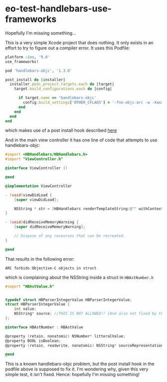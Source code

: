 # eo-test-handlebars-use-frameworks

Hopefully I'm missing something...

This is a very simple Xcode project that does nothing. It only exists in an effort to try to figure out a compiler error. It uses this Podfile:

```ruby
platform :ios, '9.0'
use_frameworks!

pod 'handlebars-objc', '1.3.0'

post_install do |installer|
  installer.pods_project.targets.each do |target|
    target.build_configurations.each do |config|

      if target.name == 'handlebars-objc'
        config.build_settings['OTHER_CFLAGS'] = '-fno-objc-arc -w -Xanalyzer -analyzer-disable-all-checks'
      end
    end
  end
end
```

which makes use of a post install hook described [here](https://github.com/Bertrand/handlebars-objc/issues/15#issuecomment-172317394)

And in the main view controller it has one line of code that attempts to use handlebars-objc:

```objective-c
#import <HBHandlebars/HBHandlebars.h>
#import "ViewController.h"

@interface ViewController ()

@end

@implementation ViewController

- (void)viewDidLoad {
	[super viewDidLoad];

	NSString * str = [HBHandlebars renderTemplateString:@"" withContext:@"" error:nil];
}

- (void)didReceiveMemoryWarning {
	[super didReceiveMemoryWarning];

	// Dispose of any resources that can be recreated.
}

@end
```

That results in the following error:

`ARC forbids Objective-C objects in struct`

which is complaining about the NSString inside a struct in `HBAstNumber.h`

```objective-c
#import "HBAstValue.h"


typedef struct HBParserIntegerValue HBParserIntegerValue;
struct HBParserIntegerValue {
    int value;
    NSString* source; //THIS IS NOT ALLOWED!! (And also not fixed by the post install hook in my podfile - sad feelings...)
};

@interface HBAstNumber : HBAstValue

@property (retain, nonatomic) NSNumber* litteralValue;
@property BOOL isBoolean;
@property (retain, readwrite, nonatomic) NSString* sourceRepresentation;

@end
```

This is a known handlebars-objc problem, but the post install hook in the podfile above is supposed to fix it. I'm wondering why, given this very simple test, it isn't fixed. Hence: hopefully I'm missing something!
